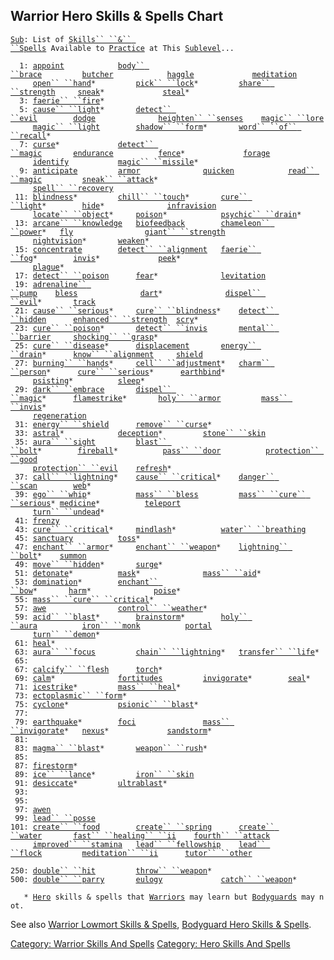 ## Warrior Hero Skills & Spells Chart

[`Sub`](Sublevel.md "wikilink")`: List of `[`Skills`` ``&`` ``Spells`](:Category:_Skills_And_Spells.md "wikilink")` Available to `[`Practice`](Practice.md "wikilink")` at This `[`Sublevel`](Sublevel.md "wikilink")`...`  
`     `  
`  1: `[`appoint`](Appoint.md "wikilink")`            `[`body`` ``brace`](Body_Brace.md "wikilink")`         `[`butcher`](Butcher.md "wikilink")`            `[`haggle`](Haggle.md "wikilink")`             `[`meditation`](Meditation.md "wikilink")  
`     `[`open`` ``hand`](Open_Hand.md "wikilink")`*         `[`pick`` ``lock`](Pick_Lock.md "wikilink")`*         `[`share`` ``strength`](Share_Strength.md "wikilink")`     `[`sneak`](Sneak.md "wikilink")`*             `[`steal`](Steal.md "wikilink")`*`  
`  3: `[`faerie`` ``fire`](Faerie_Fire.md "wikilink")`*`  
`  5: `[`cause`` ``light`](Cause_Light.md "wikilink")`*       `[`detect`` ``evil`](Detect_Evil.md "wikilink")`        `[`dodge`](Dodge.md "wikilink")`              `[`heighten`` ``senses`](Heighten_Senses.md "wikilink")`    `[`magic`` ``lore`](Magic_Lore.md "wikilink")  
`     `[`magic`` ``light`](Magic_Light.md "wikilink")`        `[`shadow`` ``form`](Shadow_Form.md "wikilink")`*       `[`word`` ``of`` ``recall`](Word_Of_Recall.md "wikilink")`*`  
`  7: `[`curse`](Curse.md "wikilink")`*             `[`detect`` ``magic`](Detect_Magic.md "wikilink")`       `[`endurance`](Endurance.md "wikilink")`          `[`fence`](Fence.md "wikilink")`*             `[`forage`](Forage.md "wikilink")  
`     `[`identify`](Identify_(spell).md "wikilink")`           `[`magic`` ``missile`](Magic_Missile.md "wikilink")`*`  
`  9: `[`anticipate`](Anticipate.md "wikilink")`         `[`armor`](Armor_(spell).md "wikilink")`              `[`quicken`](Quicken.md "wikilink")`            `[`read`` ``magic`](Read_Magic.md "wikilink")`         `[`sneak`` ``attack`](Sneak_Attack.md "wikilink")`*`  
`     `[`spell`` ``recovery`](Spell_Recovery.md "wikilink")  
` 11: `[`blindness`](Blindness.md "wikilink")`*         `[`chill`` ``touch`](Chill_Touch.md "wikilink")`*       `[`cure`` ``light`](Cure_Light.md "wikilink")`*        `[`hide`](Hide.md "wikilink")`*              `[`infravision`](Infravision.md "wikilink")  
`     `[`locate`` ``object`](Locate_Object.md "wikilink")`*     `[`poison`](Poison_(spell).md "wikilink")`*            `[`psychic`` ``drain`](Psychic_Drain.md "wikilink")`*`  
` 13: `[`arcane`` ``knowledge`](Arcane_Knowledge.md "wikilink")`   `[`biofeedback`](Biofeedback.md "wikilink")`        `[`chameleon`` ``power`](Chameleon_Power.md "wikilink")`*   `[`fly`](Fly.md "wikilink")`                `[`giant`` ``strength`](Giant_Strength.md "wikilink")  
`     `[`nightvision`](Nightvision.md "wikilink")`*       `[`weaken`](Weaken.md "wikilink")`*`  
` 15: `[`concentrate`](Concentrate.md "wikilink")`        `[`detect`` ``alignment`](Detect_Alignment.md "wikilink")`   `[`faerie`` ``fog`](Faerie_Fog.md "wikilink")`*        `[`invis`](Invis.md "wikilink")`*             `[`peek`](Peek.md "wikilink")`*`  
`     `[`plague`](Plague.md "wikilink")`*`  
` 17: `[`detect`` ``poison`](Detect_Poison.md "wikilink")`      `[`fear`](Fear.md "wikilink")`*              `[`levitation`](Levitation.md "wikilink")  
` 19: `[`adrenaline`` ``pump`](Adrenaline_Pump.md "wikilink")`    `[`bless`](Bless.md "wikilink")`              `[`dart`](Dart_(spell).md "wikilink")`*              `[`dispel`` ``evil`](Dispel_Evil.md "wikilink")`*       `[`track`](Track.md "wikilink")  
` 21: `[`cause`` ``serious`](Cause_Serious.md "wikilink")`*     `[`cure`` ``blindness`](Cure_Blindness.md "wikilink")`*    `[`detect`` ``hidden`](Detect_Hidden.md "wikilink")`      `[`enhanced`` ``strength`](Enhanced_Strength.md "wikilink")`  `[`scry`](Scry.md "wikilink")`*`  
` 23: `[`cure`` ``poison`](Cure_Poison.md "wikilink")`*       `[`detect`` ``invis`](Detect_Invis.md "wikilink")`       `[`mental`` ``barrier`](Mental_Barrier.md "wikilink")`     `[`shocking`` ``grasp`](Shocking_Grasp.md "wikilink")`*`  
` 25: `[`cure`` ``disease`](Cure_Disease.md "wikilink")`*      `[`displacement`](Displacement.md "wikilink")`       `[`energy`` ``drain`](Energy_Drain.md "wikilink")`*      `[`know`` ``alignment`](Know_Alignment.md "wikilink")`     `[`shield`](Shield.md "wikilink")  
` 27: `[`burning`` ``hands`](Burning_Hands.md "wikilink")`*     `[`cell`` ``adjustment`](Cell_Adjustment.md "wikilink")`*   `[`charm`` ``person`](Charm_Person.md "wikilink")`*      `[`cure`` ``serious`](Cure_Serious.md "wikilink")`*      `[`earthbind`](Earthbind.md "wikilink")`*`  
`     `[`psisting`](PsiSting.md "wikilink")`*          `[`sleep`](Sleep_(spell).md "wikilink")`*`  
` 29: `[`dark`` ``embrace`](Dark_Embrace.md "wikilink")`       `[`dispel`` ``magic`](Dispel_Magic.md "wikilink")`*      `[`flamestrike`](Flamestrike.md "wikilink")`*       `[`holy`` ``armor`](Holy_Armor.md "wikilink")`         `[`mass`` ``invis`](Mass_Invis.md "wikilink")`*`  
`     `[`regeneration`](Regeneration.md "wikilink")  
` 31: `[`energy`` ``shield`](Energy_Shield.md "wikilink")`      `[`remove`` ``curse`](Remove_Curse.md "wikilink")`*`  
` 33: `[`astral`](Astral.md "wikilink")`*            `[`deception`](Deception.md "wikilink")`*         `[`stone`` ``skin`](Stone_Skin.md "wikilink")  
` 35: `[`aura`` ``sight`](Aura_Sight.md "wikilink")`         `[`blast`` ``bolt`](Blast_Bolt.md "wikilink")`*        `[`fireball`](Fireball.md "wikilink")`*          `[`pass`` ``door`](Pass_Door.md "wikilink")`          `[`protection`` ``good`](Protection_Good.md "wikilink")  
`     `[`protection`` ``evil`](Protection_Evil.md "wikilink")`    `[`refresh`](Refresh.md "wikilink")`*`  
` 37: `[`call`` ``lightning`](Call_Lightning.md "wikilink")`*    `[`cause`` ``critical`](Cause_Critical.md "wikilink")`*    `[`danger`` ``scan`](Danger_Scan.md "wikilink")`        `[`web`](Web.md "wikilink")`*`  
` 39: `[`ego`` ``whip`](Ego_Whip.md "wikilink")`*          `[`mass`` ``bless`](Mass_Bless.md "wikilink")`         `[`mass`` ``cure`` ``serious`](Mass_Cure_Serious.md "wikilink")`* `[`medicine`](Medicine.md "wikilink")`*          `[`teleport`](Teleport.md "wikilink")  
`     `[`turn`` ``undead`](Turn_Undead.md "wikilink")`*`  
` 41: `[`frenzy`](Frenzy.md "wikilink")  
` 43: `[`cure`` ``critical`](Cure_Critical.md "wikilink")`*     `[`mindlash`](Mindlash.md "wikilink")`*          `[`water`` ``breathing`](Water_Breathing.md "wikilink")  
` 45: `[`sanctuary`](Sanctuary.md "wikilink")`          `[`toss`](Toss.md "wikilink")`*`  
` 47: `[`enchant`` ``armor`](Enchant_Armor.md "wikilink")`*     `[`enchant`` ``weapon`](Enchant_Weapon.md "wikilink")`*    `[`lightning`` ``bolt`](Lightning_Bolt.md "wikilink")`*    `[`summon`](Summon.md "wikilink")  
` 49: `[`move`` ``hidden`](Move_Hidden.md "wikilink")`*       `[`surge`](Surge.md "wikilink")`*`  
` 51: `[`detonate`](Detonate.md "wikilink")`*          `[`mask`](Mask.md "wikilink")`*              `[`mass`` ``aid`](Mass_Aid.md "wikilink")`*`  
` 53: `[`domination`](Domination.md "wikilink")`*        `[`enchant`` ``bow`](Enchant_Bow.md "wikilink")`*       `[`harm`](Harm.md "wikilink")`*              `[`poise`](Poise.md "wikilink")`*`  
` 55: `[`mass`` ``cure`` ``critical`](Mass_Cure_Critical.md "wikilink")`*`  
` 57: `[`awe`](Awe.md "wikilink")`                `[`control`` ``weather`](Control_Weather.md "wikilink")`*`  
` 59: `[`acid`` ``blast`](Acid_Blast.md "wikilink")`*        `[`brainstorm`](Brainstorm.md "wikilink")`*        `[`holy`` ``aura`](Holy_Aura.md "wikilink")`          `[`iron`` ``monk`](Iron_Monk.md "wikilink")`          `[`portal`](Portal.md "wikilink")  
`     `[`turn`` ``demon`](Turn_Demon.md "wikilink")`*`  
` 61: `[`heal`](Heal_(spell).md "wikilink")`*`  
` 63: `[`aura`` ``focus`](Aura_Focus.md "wikilink")`         `[`chain`` ``lightning`](Chain_Lightning.md "wikilink")`*   `[`transfer`` ``life`](Transfer_Life.md "wikilink")`*`  
` 65: `  
` 67: `[`calcify`` ``flesh`](Calcify_Flesh.md "wikilink")`      `[`torch`](Torch_(spell).md "wikilink")`*`  
` 69: `[`calm`](Calm.md "wikilink")`*              `[`fortitudes`](Fortitudes.md "wikilink")`         `[`invigorate`](Invigorate.md "wikilink")`*        `[`seal`](Seal.md "wikilink")`*`  
` 71: `[`icestrike`](Icestrike.md "wikilink")`*         `[`mass`` ``heal`](Mass_Heal.md "wikilink")`*`  
` 73: `[`ectoplasmic`` ``form`](Ectoplasmic_Form.md "wikilink")`*`  
` 75: `[`cyclone`](Cyclone.md "wikilink")`*           `[`psionic`` ``blast`](Psionic_Blast.md "wikilink")`*`  
` 77: `  
` 79: `[`earthquake`](Earthquake.md "wikilink")`*        `[`foci`](Foci.md "wikilink")`               `[`mass`` ``invigorate`](Mass_Invigorate.md "wikilink")`*   `[`nexus`](Nexus.md "wikilink")`*             `[`sandstorm`](Sandstorm.md "wikilink")`*`  
` 81: `  
` 83: `[`magma`` ``blast`](Magma_Blast.md "wikilink")`*       `[`weapon`` ``rush`](Weapon_Rush.md "wikilink")`*`  
` 85: `  
` 87: `[`firestorm`](Firestorm.md "wikilink")`*`  
` 89: `[`ice`` ``lance`](Ice_Lance.md "wikilink")`*         `[`iron`` ``skin`](Iron_Skin.md "wikilink")  
` 91: `[`desiccate`](Desiccate.md "wikilink")`*         `[`ultrablast`](Ultrablast.md "wikilink")`*`  
` 93: `  
` 95: `  
` 97: `[`awen`](Awen.md "wikilink")  
` 99: `[`lead`` ``posse`](Lead_Posse.md "wikilink")  
`101: `[`create`` ``food`](Create_Food.md "wikilink")`        `[`create`` ``spring`](Create_Spring.md "wikilink")`      `[`create`` ``water`](Create_Water.md "wikilink")`       `[`fast`` ``healing`` ``ii`](Fast_Healing_II.md "wikilink")`    `[`fourth`` ``attack`](Fourth_Attack.md "wikilink")  
`     `[`improved`` ``stamina`](Improved_Stamina.md "wikilink")`   `[`lead`` ``fellowship`](Lead_Fellowship.md "wikilink")`    `[`lead`` ``flock`](Lead_Flock.md "wikilink")`         `[`meditation`` ``ii`](Meditation_II.md "wikilink")`      `[`tutor`` ``other`](Tutor_Other.md "wikilink")  
`     `  
`250: `[`double`` ``hit`](Double_Hit.md "wikilink")`         `[`throw`` ``weapon`](Throw_Weapon.md "wikilink")`*`  
`500: `[`double`` ``parry`](Double_Parry.md "wikilink")`       `[`eulogy`](Eulogy.md "wikilink")`             `[`catch`` ``weapon`](Catch_Weapon.md "wikilink")`*`  
`     `  
`   * `[`Hero`](:Category:_Hero.md "wikilink")` skills & spells that `[`Warriors`](:Category:_Warriors.md "wikilink")` may learn but `[`Bodyguards`](:Category:_Bodyguards.md "wikilink")` may not.`

See also [Warrior Lowmort Skills &
Spells](:Category:_Warrior_Lowmort_Skills_And_Spells.md "wikilink"),
[Bodyguard Hero Skills &
Spells](:Category:_Bodyguard_Hero_Skills_And_Spells.md "wikilink").

[Category: Warrior Skills And
Spells](Category:_Warrior_Skills_And_Spells "wikilink") [Category: Hero
Skills And Spells](Category:_Hero_Skills_And_Spells "wikilink")
